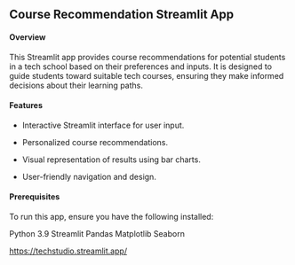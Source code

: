 ## Course Recommendation Streamlit App

#### Overview

This Streamlit app provides course recommendations for potential students in a tech school based on their preferences and inputs. It is designed to guide students toward suitable tech courses, ensuring they make informed decisions about their learning paths.

#### Features
* Interactive Streamlit interface for user input.

* Personalized course recommendations.

* Visual representation of results using bar charts.

* User-friendly navigation and design.

#### Prerequisites

  To run this app, ensure you have the following installed:

Python 3.9
Streamlit
Pandas
Matplotlib
Seaborn

https://techstudio.streamlit.app/
